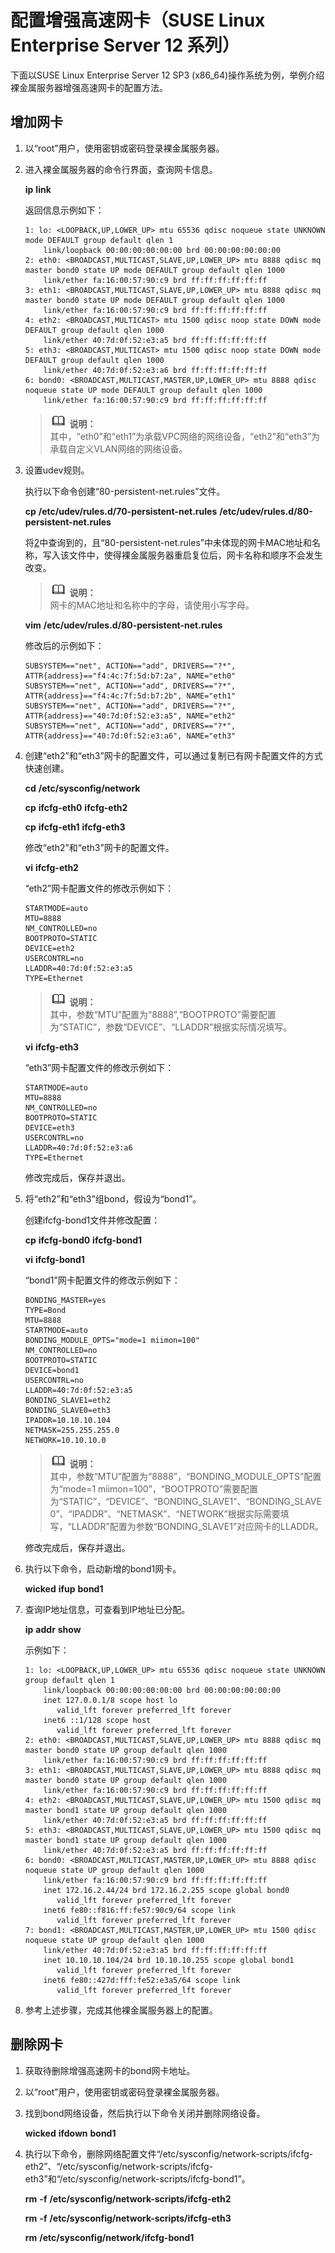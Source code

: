 # 配置增强高速网卡（SUSE Linux Enterprise Server 12 系列）<a name="bms_01_0070"></a>

下面以SUSE Linux Enterprise Server 12 SP3 \(x86\_64\)操作系统为例，举例介绍裸金属服务器增强高速网卡的配置方法。

## 增加网卡<a name="section2090625112216"></a>

1.  以“root”用户，使用密钥或密码登录裸金属服务器。
2.  <a name="li14997248288"></a>进入裸金属服务器的命令行界面，查询网卡信息。

    **ip** **link**

    返回信息示例如下：

    ```
    1: lo: <LOOPBACK,UP,LOWER_UP> mtu 65536 qdisc noqueue state UNKNOWN mode DEFAULT group default qlen 1
        link/loopback 00:00:00:00:00:00 brd 00:00:00:00:00:00
    2: eth0: <BROADCAST,MULTICAST,SLAVE,UP,LOWER_UP> mtu 8888 qdisc mq master bond0 state UP mode DEFAULT group default qlen 1000
        link/ether fa:16:00:57:90:c9 brd ff:ff:ff:ff:ff:ff
    3: eth1: <BROADCAST,MULTICAST,SLAVE,UP,LOWER_UP> mtu 8888 qdisc mq master bond0 state UP mode DEFAULT group default qlen 1000
        link/ether fa:16:00:57:90:c9 brd ff:ff:ff:ff:ff:ff
    4: eth2: <BROADCAST,MULTICAST> mtu 1500 qdisc noop state DOWN mode DEFAULT group default qlen 1000
        link/ether 40:7d:0f:52:e3:a5 brd ff:ff:ff:ff:ff:ff
    5: eth3: <BROADCAST,MULTICAST> mtu 1500 qdisc noop state DOWN mode DEFAULT group default qlen 1000
        link/ether 40:7d:0f:52:e3:a6 brd ff:ff:ff:ff:ff:ff
    6: bond0: <BROADCAST,MULTICAST,MASTER,UP,LOWER_UP> mtu 8888 qdisc noqueue state UP mode DEFAULT group default qlen 1000
        link/ether fa:16:00:57:90:c9 brd ff:ff:ff:ff:ff:ff
    ```

    >![](public_sys-resources/icon-note.gif) **说明：**   
    >其中，“eth0”和“eth1”为承载VPC网络的网络设备，“eth2”和“eth3”为承载自定义VLAN网络的网络设备。  

3.  设置udev规则。

    执行以下命令创建“80-persistent-net.rules”文件。

    **cp** **/etc/udev/rules.d/70-persistent-net.rules** **/etc/udev/rules.d/80-persistent-net.rules**

    将[2](#li14997248288)中查询到的，且“80-persistent-net.rules”中未体现的网卡MAC地址和名称，写入该文件中，使得裸金属服务器重启复位后，网卡名称和顺序不会发生改变。

    >![](public_sys-resources/icon-note.gif) **说明：**   
    >网卡的MAC地址和名称中的字母，请使用小写字母。  

    **vim** **/etc/udev/rules.d/80-persistent-net.rules**

    修改后的示例如下：

    ```
    SUBSYSTEM=="net", ACTION=="add", DRIVERS=="?*", ATTR{address}=="f4:4c:7f:5d:b7:2a", NAME="eth0"
    SUBSYSTEM=="net", ACTION=="add", DRIVERS=="?*", ATTR{address}=="f4:4c:7f:5d:b7:2b", NAME="eth1"
    SUBSYSTEM=="net", ACTION=="add", DRIVERS=="?*", ATTR{address}=="40:7d:0f:52:e3:a5", NAME="eth2"
    SUBSYSTEM=="net", ACTION=="add", DRIVERS=="?*", ATTR{address}=="40:7d:0f:52:e3:a6", NAME="eth3"
    ```

4.  创建“eth2”和“eth3”网卡的配置文件，可以通过复制已有网卡配置文件的方式快速创建。

    **cd** **/etc/sysconfig/network**

    **cp** **ifcfg-eth0** **ifcfg-eth2**

    **cp** **ifcfg-eth1** **ifcfg-eth3**

    修改“eth2”和“eth3”网卡的配置文件。

    **vi** **ifcfg-eth2**

    “eth2”网卡配置文件的修改示例如下：

    ```
    STARTMODE=auto
    MTU=8888
    NM_CONTROLLED=no
    BOOTPROTO=STATIC
    DEVICE=eth2
    USERCONTRL=no
    LLADDR=40:7d:0f:52:e3:a5
    TYPE=Ethernet 
    ```

    >![](public_sys-resources/icon-note.gif) **说明：**   
    >其中，参数“MTU”配置为“8888”,“BOOTPROTO”需要配置为“STATIC”，参数“DEVICE”、“LLADDR”根据实际情况填写。  

    **vi** **ifcfg-eth3**

    “eth3”网卡配置文件的修改示例如下：

    ```
    STARTMODE=auto
    MTU=8888
    NM_CONTROLLED=no
    BOOTPROTO=STATIC
    DEVICE=eth3
    USERCONTRL=no
    LLADDR=40:7d:0f:52:e3:a6
    TYPE=Ethernet
    ```

    修改完成后，保存并退出。

5.  将“eth2”和“eth3”组bond，假设为“bond1”。

    创建ifcfg-bond1文件并修改配置：

    **cp** **ifcfg-bond0** **ifcfg-bond1**

    **vi** **ifcfg-bond1**

    “bond1”网卡配置文件的修改示例如下：

    ```
    BONDING_MASTER=yes
    TYPE=Bond
    MTU=8888
    STARTMODE=auto
    BONDING_MODULE_OPTS="mode=1 miimon=100"
    NM_CONTROLLED=no
    BOOTPROTO=STATIC
    DEVICE=bond1
    USERCONTRL=no
    LLADDR=40:7d:0f:52:e3:a5
    BONDING_SLAVE1=eth2
    BONDING_SLAVE0=eth3
    IPADDR=10.10.10.104
    NETMASK=255.255.255.0
    NETWORK=10.10.10.0
    ```

    >![](public_sys-resources/icon-note.gif) **说明：**   
    >其中，参数“MTU”配置为“8888”，“BONDING\_MODULE\_OPTS”配置为“mode=1 miimon=100”，“BOOTPROTO”需要配置为“STATIC”，“DEVICE”、“BONDING\_SLAVE1”、“BONDING\_SLAVE0”、“IPADDR”、“NETMASK”、“NETWORK”根据实际需要填写，“LLADDR”配置为参数“BONDING\_SLAVE1”对应网卡的LLADDR。  

    修改完成后，保存并退出。

6.  执行以下命令，启动新增的bond1网卡。

    **wicked** **ifup** **bond1**

7.  查询IP地址信息，可查看到IP地址已分配。

    **ip** **addr** **show**

    示例如下：

    ```
    1: lo: <LOOPBACK,UP,LOWER_UP> mtu 65536 qdisc noqueue state UNKNOWN group default qlen 1
        link/loopback 00:00:00:00:00:00 brd 00:00:00:00:00:00
        inet 127.0.0.1/8 scope host lo
           valid_lft forever preferred_lft forever
        inet6 ::1/128 scope host 
           valid_lft forever preferred_lft forever
    2: eth0: <BROADCAST,MULTICAST,SLAVE,UP,LOWER_UP> mtu 8888 qdisc mq master bond0 state UP group default qlen 1000
        link/ether fa:16:00:57:90:c9 brd ff:ff:ff:ff:ff:ff
    3: eth1: <BROADCAST,MULTICAST,SLAVE,UP,LOWER_UP> mtu 8888 qdisc mq master bond0 state UP group default qlen 1000
        link/ether fa:16:00:57:90:c9 brd ff:ff:ff:ff:ff:ff
    4: eth2: <BROADCAST,MULTICAST,SLAVE,UP,LOWER_UP> mtu 1500 qdisc mq master bond1 state UP group default qlen 1000
        link/ether 40:7d:0f:52:e3:a5 brd ff:ff:ff:ff:ff:ff
    5: eth3: <BROADCAST,MULTICAST,SLAVE,UP,LOWER_UP> mtu 1500 qdisc mq master bond1 state UP group default qlen 1000
        link/ether 40:7d:0f:52:e3:a5 brd ff:ff:ff:ff:ff:ff
    6: bond0: <BROADCAST,MULTICAST,MASTER,UP,LOWER_UP> mtu 8888 qdisc noqueue state UP group default qlen 1000
        link/ether fa:16:00:57:90:c9 brd ff:ff:ff:ff:ff:ff
        inet 172.16.2.44/24 brd 172.16.2.255 scope global bond0
           valid_lft forever preferred_lft forever
        inet6 fe80::f816:ff:fe57:90c9/64 scope link 
           valid_lft forever preferred_lft forever
    7: bond1: <BROADCAST,MULTICAST,MASTER,UP,LOWER_UP> mtu 1500 qdisc noqueue state UP group default qlen 1000
        link/ether 40:7d:0f:52:e3:a5 brd ff:ff:ff:ff:ff:ff
        inet 10.10.10.104/24 brd 10.10.10.255 scope global bond1
           valid_lft forever preferred_lft forever
        inet6 fe80::427d:fff:fe52:e3a5/64 scope link 
           valid_lft forever preferred_lft forever
    ```

8.  参考上述步骤，完成其他裸金属服务器上的配置。

## 删除网卡<a name="section161061625152215"></a>

1.  获取待删除增强高速网卡的bond网卡地址。
2.  以“root”用户，使用密钥或密码登录裸金属服务器。
3.  找到bond网络设备，然后执行以下命令关闭并删除网络设备。

    **wicked** **ifdown** **bond1**

4.  执行以下命令，删除网络配置文件“/etc/sysconfig/network-scripts/ifcfg-eth2”、“/etc/sysconfig/network-scripts/ifcfg-eth3”和“/etc/sysconfig/network-scripts/ifcfg-bond1”。

    **rm** **-f** **/etc/sysconfig/network-scripts/ifcfg-eth2**

    **rm** **-f** **/etc/sysconfig/network-scripts/ifcfg-eth3**

    **rm** **/etc/sysconfig/network/ifcfg-bond1**


